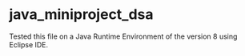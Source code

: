 # java_miniproject_dsa
Tested this file on a Java Runtime Environment of the version 8 using Eclipse IDE.

